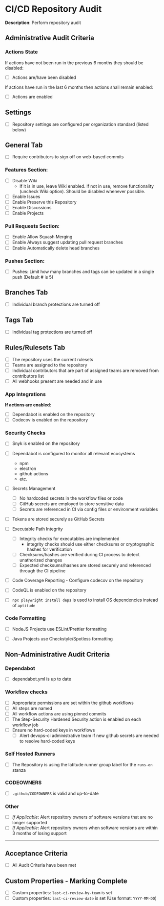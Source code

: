 # CI/CD Repository Audit

**Description**:
Perform repository audit

## Administrative Audit Criteria

### Actions State
If actions have not been run in the previous 6 months they should be disabled:
- [ ] Actions are/have been disabled

If actions have run in the last 6 months then actions shall remain enabled:
- [ ] Actions are enabled

## Settings
- [ ] Repository settings are configured per organization standard (listed below)

## General Tab
- [ ] Require contributors to sign off on web-based commits

### Features Section:
- [ ] Disable Wiki
  - If it is in use, leave Wiki enabled. If not in use, remove functionality (uncheck Wiki option). Should be disabled whenever possible.
- [ ] Enable Issues
- [ ] Enable Preserve this Repository
- [ ] Enable Discussions
- [ ] Enable Projects
  
### Pull Requests Section:
- [ ] Enable Allow Squash Merging
- [ ] Enable Always suggest updating pull request branches
- [ ] Enable Automatically delete head branches
 
### Pushes Section:
- [ ] Pushes: Limit how many branches and tags can be updated in a single push (Default # is 5)

## Branches Tab
- [ ] Individual branch protections are turned off

## Tags Tab
- [ ] Individual tag protections are turned off

## Rules/Rulesets Tab
- [ ] The repository uses the current rulesets
- [ ] Teams are assigned to the repository
- [ ] Individual contributors that are part of assigned teams are removed from contributors list
- [ ] All webhooks present are needed and in use

### App Integrations

**If actions are enabled**:
- [ ] Dependabot is enabled on the repository
- [ ] Codecov is enabled on the repository

### Security Checks

- [ ] Snyk is enabled on the repository
- [ ] Dependabot is configured to monitor all relevant ecosystems
  - npm
  - electron
  - github actions
  - etc.
- [ ] Secrets Management
  - [ ] No hardcoded secrets in the workflow files or code
  - [ ] GitHub secrets are employed to store sensitive data
  - [ ] Secrets are referenced in CI via config files or environment variables
- [ ] Tokens are stored securely as GitHub Secrets
- [ ] Executable Path Integrity
  - [ ] Integrity checks for executables are implemented
    - integrity checks should use either checksums or cryptographic hashes for verification
  - [ ] Checksums/hashes are verified during CI process to detect unathorized changes
  - [ ] Expected checksums/hashes are stored securely and referenced through the CI pipeline
- [ ] Code Coverage Reporting - Configure codecov on the repository
- [ ] CodeQL is enabled on the repository
- [ ] `npx playwright install deps` is used to install OS dependencies instead of `aptitude`


### Code Formatting
  - [ ] NodeJS Projects use ESLint/Prettier formatting
  - [ ] Java Projects use Checkstyle/Spotless formatting


## Non-Administrative Audit Criteria

### Dependabot

- [ ] dependabot.yml is up to date

### Workflow checks

- [ ] Appropriate permissions are set within the github workflows
- [ ] All steps are named
- [ ] All workflow actions are using pinned commits
- [ ] The Step-Security Hardened Security action is enabled on each workflow job
- [ ] Ensure no hard-coded keys in workflows
  - [ ] Alert devops-ci administrative team if new github secrets are needed to resolve hard-coded keys

### Self Hosted Runners

- [ ] The Repository is using the latitude runner group label for the `runs-on` stanza

### CODEOWNERS

- [ ] `.github/CODEOWNERS` is valid and up-to-date

### Other

- [ ] *If Applicable*: Alert repository owners of software versions that are no longer supported
- [ ] *If Applicable*: Alert repository owners when software versions are within 3 months of losing support

---

## Acceptance Criteria

- [ ] All Audit Criteria have been met

## Custom Properties - Marking Complete

- [ ] Custom properties: `last-ci-review-by-team` is set
- [ ] Custom properties: `last-ci-review-date` is set (Use format: `YYYY-MM-DD`)